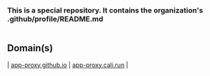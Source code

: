 
### This is a special repository. It contains the organization's <table>.github/profile/README.md</table> 

Domain(s)
-
| <a href="https://app-proxy.github.io/" target="_blank">app-proxy.github.io</a> | <a href="https://app-proxy.cali.run/" target="_blank">app-proxy.cali.run</a> |

